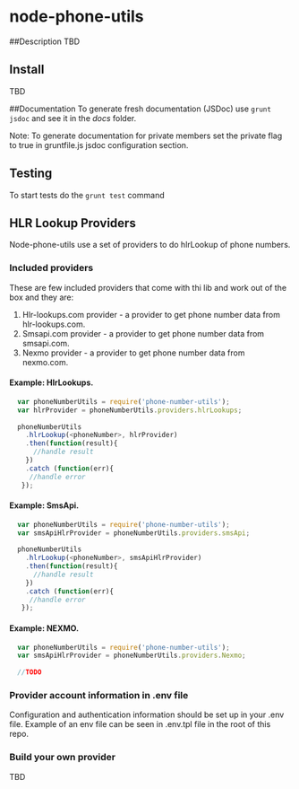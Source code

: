 # node-phone-utils

##Description
  TBD

## Install
  TBD

##Documentation
To generate fresh documentation (JSDoc) use `grunt jsdoc` and see it in the *docs* folder.

Note: To generate documentation for private members set the private flag to true in gruntfile.js jsdoc configuration section.

## Testing
To start tests do the 
`grunt test` command

## HLR Lookup Providers
Node-phone-utils use a set of providers to do hlrLookup of phone numbers.
### Included providers
These are few included providers that come with thi lib and work out of the box and they are:

  1. Hlr-lookups.com provider - a provider to get phone number data from hlr-lookups.com.
  2. Smsapi.com provider - a provider to get phone number data from smsapi.com.
  3. Nexmo provider - a provider to get phone number data from nexmo.com.

#### Example: HlrLookups.
```JavaScript
  var phoneNumberUtils = require('phone-number-utils');
  var hlrProvider = phoneNumberUtils.providers.hlrLookups;
  
  phoneNumberUtils
    .hlrLookup(<phoneNumber>, hlrProvider)
    .then(function(result){
      //handle result
    })
    .catch (function(err){
     //handle error
   });
```

#### Example: SmsApi.
```JavaScript
  var phoneNumberUtils = require('phone-number-utils');
  var smsApiHlrProvider = phoneNumberUtils.providers.smsApi;
  
  phoneNumberUtils
    .hlrLookup(<phoneNumber>, smsApiHlrProvider)
    .then(function(result){
      //handle result
    })
    .catch (function(err){
     //handle error
   });
```

#### Example: NEXMO.
```JavaScript
  var phoneNumberUtils = require('phone-number-utils');
  var smsApiHlrProvider = phoneNumberUtils.providers.Nexmo;
  
  //TODO
 ```

### Provider account information in .env file
Configuration and authentication information should be set up in your .env file. Example of an env file can be seen in .env.tpl file in the root of this repo.
### Build your own provider
TBD

